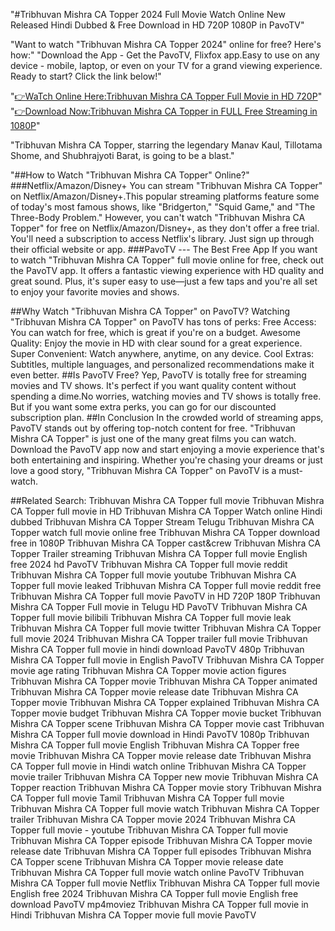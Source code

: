"#Tribhuvan Mishra CA Topper 2024 Full Movie Watch Online New Released Hindi Dubbed & Free Download in HD 720P 1080P in PavoTV"

"Want to watch "Tribhuvan Mishra CA Topper 2024" online for free? Here's how:"
"Download the App - Get the PavoTV, Flixfox app.Easy to use on any device - mobile, laptop, or even on your TV for a grand viewing experience.  
Ready to start? Click the link below!"

"[👉WaTch Online Here:Tribhuvan Mishra CA Topper Full Movie in HD 720P](https://www.pavotv.com/movies/7903617721962496/tribhuvan-mishra-ca-topper)"
"[👉Download Now:Tribhuvan Mishra CA Topper in FULL Free Streaming in 1080P](https://www.pavotv.com/movies/7903617721962496/tribhuvan-mishra-ca-topper)"

"Tribhuvan Mishra CA Topper, starring the legendary Manav Kaul, Tillotama Shome, and Shubhrajyoti Barat, is going to be a blast."
 
"##How to Watch "Tribhuvan Mishra CA Topper" Online?"
###Netflix/Amazon/Disney+
You can stream "Tribhuvan Mishra CA Topper" on Netflix/Amazon/Disney+.This popular streaming platforms feature some of today's most famous shows, like "Bridgerton," "Squid Game," and "The Three-Body Problem."
However, you can't watch "Tribhuvan Mishra CA Topper" for free on Netflix/Amazon/Disney+, as they don't offer a free trial. You'll need a subscription to access Netflix's library. Just sign up through their official website or app.
###PavoTV --- The Best Free App
If you want to watch "Tribhuvan Mishra CA Topper" full movie online for free, check out the PavoTV app. It offers a fantastic viewing experience with HD quality and great sound. Plus, it's super easy to use—just a few taps and you're all set to enjoy your favorite movies and shows.

##Why Watch "Tribhuvan Mishra CA Topper" on PavoTV?
Watching "Tribhuvan Mishra CA Topper" on PavoTV has tons of perks:
Free Access: You can watch for free, which is great if you're on a budget.
Awesome Quality: Enjoy the movie in HD with clear sound for a great experience.
Super Convenient: Watch anywhere, anytime, on any device.
Cool Extras: Subtitles, multiple languages, and personalized recommendations make it even better.
##Is PavoTV Free?
Yep, PavoTV is totally free for streaming movies and TV shows. It's perfect if you want quality content without spending a dime.No worries, watching movies and TV shows is totally free. But if you want some extra perks, you can go for our discounted subscription plan.
##In Conclusion
In the crowded world of streaming apps, PavoTV stands out by offering top-notch content for free. "Tribhuvan Mishra CA Topper" is just one of the many great films you can watch. Download the PavoTV app now and start enjoying a movie experience that's both entertaining and inspiring. Whether you're chasing your dreams or just love a good story, "Tribhuvan Mishra CA Topper" on PavoTV is a must-watch.
 
##Related Search:
Tribhuvan Mishra CA Topper full movie
Tribhuvan Mishra CA Topper full movie in HD
Tribhuvan Mishra CA Topper Watch online Hindi dubbed
Tribhuvan Mishra CA Topper Stream Telugu 
Tribhuvan Mishra CA Topper watch full movie online free
Tribhuvan Mishra CA Topper download free in 1080P
Tribhuvan Mishra CA Topper cast&crew
Tribhuvan Mishra CA Topper Trailer streaming
Tribhuvan Mishra CA Topper full movie English free 2024 hd PavoTV
Tribhuvan Mishra CA Topper full movie reddit
Tribhuvan Mishra CA Topper full movie youtube
Tribhuvan Mishra CA Topper full movie leaked
Tribhuvan Mishra CA Topper full movie reddit free
Tribhuvan Mishra CA Topper full movie PavoTV in HD 720P 180P
Tribhuvan Mishra CA Topper Full movie in Telugu HD PavoTV 
Tribhuvan Mishra CA Topper full movie bilibili
Tribhuvan Mishra CA Topper full movie leak
Tribhuvan Mishra CA Topper full movie twitter
Tribhuvan Mishra CA Topper full movie 2024
Tribhuvan Mishra CA Topper trailer full movie
Tribhuvan Mishra CA Topper full movie in hindi download PavoTV 480p
Tribhuvan Mishra CA Topper full movie in English PavoTV 
Tribhuvan Mishra CA Topper movie age rating
Tribhuvan Mishra CA Topper movie action figures
Tribhuvan Mishra CA Topper movie
Tribhuvan Mishra CA Topper animated
Tribhuvan Mishra CA Topper movie release date
Tribhuvan Mishra CA Topper movie
Tribhuvan Mishra CA Topper explained
Tribhuvan Mishra CA Topper movie budget
Tribhuvan Mishra CA Topper movie bucket
Tribhuvan Mishra CA Topper scene
Tribhuvan Mishra CA Topper movie cast
Tribhuvan Mishra CA Topper full movie download in Hindi PavoTV 1080p
Tribhuvan Mishra CA Topper full movie English
Tribhuvan Mishra CA Topper free movie
Tribhuvan Mishra CA Topper movie release date
Tribhuvan Mishra CA Topper full movie in Hindi watch online
Tribhuvan Mishra CA Topper movie trailer
Tribhuvan Mishra CA Topper new movie
Tribhuvan Mishra CA Topper reaction
Tribhuvan Mishra CA Topper movie story
Tribhuvan Mishra CA Topper full movie Tamil
Tribhuvan Mishra CA Topper full movie
Tribhuvan Mishra CA Topper full movie watch
Tribhuvan Mishra CA Topper trailer
Tribhuvan Mishra CA Topper movie 2024
Tribhuvan Mishra CA Topper full movie - youtube
Tribhuvan Mishra CA Topper full movie
Tribhuvan Mishra CA Topper episode
Tribhuvan Mishra CA Topper movie release date
Tribhuvan Mishra CA Topper full episodes
Tribhuvan Mishra CA Topper scene
Tribhuvan Mishra CA Topper movie release date
Tribhuvan Mishra CA Topper full movie watch online PavoTV 
Tribhuvan Mishra CA Topper full movie Netflix
Tribhuvan Mishra CA Topper full movie English free 2024
Tribhuvan Mishra CA Topper full movie English free download PavoTV mp4moviez
Tribhuvan Mishra CA Topper full movie in Hindi
Tribhuvan Mishra CA Topper movie full movie PavoTV 
